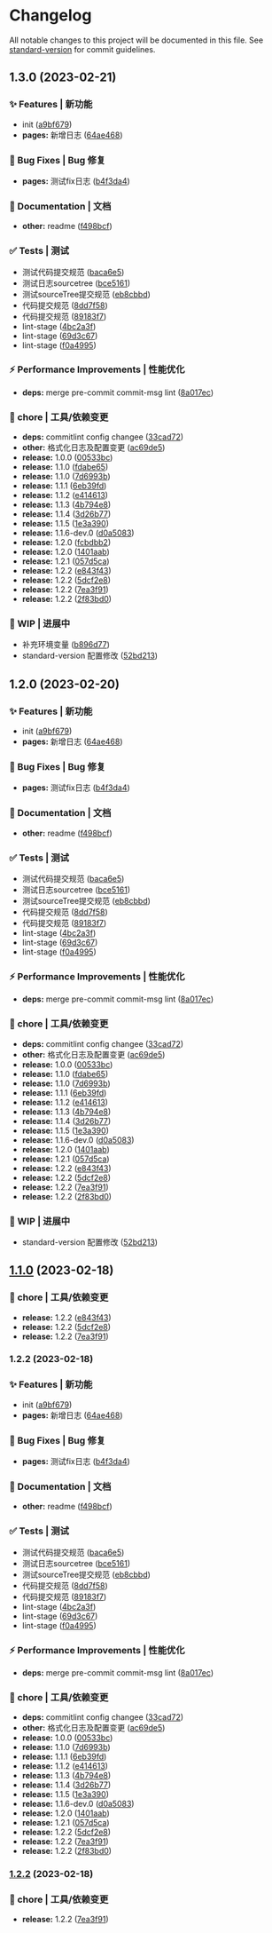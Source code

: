 # Changelog

All notable changes to this project will be documented in this file. See [standard-version](https://github.com/conventional-changelog/standard-version) for commit guidelines.

## 1.3.0 (2023-02-21)


### ✨ Features | 新功能

* init ([a9bf679](https://github.com/yunxuanc/huskyCommitLint/commit/a9bf679f61aba7dab73e4c4725ca2bc63119d08c))
* **pages:** 新增日志 ([64ae468](https://github.com/yunxuanc/huskyCommitLint/commit/64ae468b91f0e18b2ebdb50c29b80a204cb0b309))


### 🐛 Bug Fixes | Bug 修复

* **pages:** 测试fix日志 ([b4f3da4](https://github.com/yunxuanc/huskyCommitLint/commit/b4f3da4b5a3240f697e42d8ab7be67eba89e7806))


### 📄 Documentation | 文档

* **other:** readme ([f498bcf](https://github.com/yunxuanc/huskyCommitLint/commit/f498bcff3577f45122b3d8b7d2b49604f218f50d))


### ✅ Tests | 测试

* 测试代码提交规范 ([baca6e5](https://github.com/yunxuanc/huskyCommitLint/commit/baca6e56484dd3019937e71a4f0924fa8bcffa26))
* 测试日志sourcetree ([bce5161](https://github.com/yunxuanc/huskyCommitLint/commit/bce5161848c302ca8ba4a61de3ff6d2dc3658d7b))
* 测试sourceTree提交规范 ([eb8cbbd](https://github.com/yunxuanc/huskyCommitLint/commit/eb8cbbd7bb78da38029ca1fbb1863f312950e9a3))
* 代码提交规范 ([8dd7f58](https://github.com/yunxuanc/huskyCommitLint/commit/8dd7f588dce2e925f1de9cffa22503ac1cd6723d))
* 代码提交规范 ([89183f7](https://github.com/yunxuanc/huskyCommitLint/commit/89183f75135711bf0b3b18adc9eb10265bef5cfb))
* lint-stage ([4bc2a3f](https://github.com/yunxuanc/huskyCommitLint/commit/4bc2a3f1b3caacd36b8586d81a3b4227f771a6d9))
* lint-stage ([69d3c67](https://github.com/yunxuanc/huskyCommitLint/commit/69d3c67fb891f30eef3ea9f5d826cd855bfbe932))
* lint-stage ([f0a4995](https://github.com/yunxuanc/huskyCommitLint/commit/f0a4995cfd9a0c04c098ee5133b395c90b4a55ec))


### ⚡ Performance Improvements | 性能优化

* **deps:** merge pre-commit commit-msg lint ([8a017ec](https://github.com/yunxuanc/huskyCommitLint/commit/8a017ec2a922837df8c16cad22ecfa19f7d92a64))


### 🚀 chore | 工具/依赖变更

* **deps:** commitlint config changee ([33cad72](https://github.com/yunxuanc/huskyCommitLint/commit/33cad72e885c67a184fdfd91b0591380be70bebf))
* **other:** 格式化日志及配置变更 ([ac69de5](https://github.com/yunxuanc/huskyCommitLint/commit/ac69de5c10e13fa2af66aed9a29a9d335ddb5b1f))
* **release:** 1.0.0 ([00533bc](https://github.com/yunxuanc/huskyCommitLint/commit/00533bcf023a8898a5ad8e8cd039917eacd6549a))
* **release:** 1.1.0 ([fdabe65](https://github.com/yunxuanc/huskyCommitLint/commit/fdabe651d15be57f404083c24e2e15916667e929))
* **release:** 1.1.0 ([7d6993b](https://github.com/yunxuanc/huskyCommitLint/commit/7d6993ba3b2a332361df1e1326336894868a4c52))
* **release:** 1.1.1 ([6eb39fd](https://github.com/yunxuanc/huskyCommitLint/commit/6eb39fdac2c7910a54732ca6a27d467a48b78221))
* **release:** 1.1.2 ([e414613](https://github.com/yunxuanc/huskyCommitLint/commit/e414613655e137d7b8757e2c9c471aa8e2d4d0db))
* **release:** 1.1.3 ([4b794e8](https://github.com/yunxuanc/huskyCommitLint/commit/4b794e8e4f929aabb0208af917828ccda0df06a9))
* **release:** 1.1.4 ([3d26b77](https://github.com/yunxuanc/huskyCommitLint/commit/3d26b77105566f102564281d9ce4dd65a760b455))
* **release:** 1.1.5 ([1e3a390](https://github.com/yunxuanc/huskyCommitLint/commit/1e3a39060da263d56ec70746633c3e89bf27b1d6))
* **release:** 1.1.6-dev.0 ([d0a5083](https://github.com/yunxuanc/huskyCommitLint/commit/d0a5083a4b6a442988e1a77c8cf7fc73f702a686))
* **release:** 1.2.0 ([fcbdbb2](https://github.com/yunxuanc/huskyCommitLint/commit/fcbdbb2665507ce87ff5aabfad1fb345b25dfb60))
* **release:** 1.2.0 ([1401aab](https://github.com/yunxuanc/huskyCommitLint/commit/1401aab7fe1689ce74d127a61700eba20e91d918))
* **release:** 1.2.1 ([057d5ca](https://github.com/yunxuanc/huskyCommitLint/commit/057d5caa1bddfd21346daefa7a6277df055188cf))
* **release:** 1.2.2 ([e843f43](https://github.com/yunxuanc/huskyCommitLint/commit/e843f436a86d5506f9a87258e2d21fe5de2693d1))
* **release:** 1.2.2 ([5dcf2e8](https://github.com/yunxuanc/huskyCommitLint/commit/5dcf2e86e0a57650429a501d5c5b0ad875d1d514))
* **release:** 1.2.2 ([7ea3f91](https://github.com/yunxuanc/huskyCommitLint/commit/7ea3f916b38056e76fa0914fd2d1f6264affed37))
* **release:** 1.2.2 ([2f83bd0](https://github.com/yunxuanc/huskyCommitLint/commit/2f83bd0ec4f9bf8880c7298a452499c6bbe2e818))


### 💪 WIP | 进展中

* 补充环境变量 ([b896d77](https://github.com/yunxuanc/huskyCommitLint/commit/b896d77277e36e7c3e7975273c502c70fc940be3))
* standard-version 配置修改 ([52bd213](https://github.com/yunxuanc/huskyCommitLint/commit/52bd2130d51b066334c8d0f5c2ad7d5398702136))

## 1.2.0 (2023-02-20)


### ✨ Features | 新功能

* init ([a9bf679](https://github.com/yunxuanc/huskyCommitLint/commit/a9bf679f61aba7dab73e4c4725ca2bc63119d08c))
* **pages:** 新增日志 ([64ae468](https://github.com/yunxuanc/huskyCommitLint/commit/64ae468b91f0e18b2ebdb50c29b80a204cb0b309))


### 🐛 Bug Fixes | Bug 修复

* **pages:** 测试fix日志 ([b4f3da4](https://github.com/yunxuanc/huskyCommitLint/commit/b4f3da4b5a3240f697e42d8ab7be67eba89e7806))


### 📄 Documentation | 文档

* **other:** readme ([f498bcf](https://github.com/yunxuanc/huskyCommitLint/commit/f498bcff3577f45122b3d8b7d2b49604f218f50d))


### ✅ Tests | 测试

* 测试代码提交规范 ([baca6e5](https://github.com/yunxuanc/huskyCommitLint/commit/baca6e56484dd3019937e71a4f0924fa8bcffa26))
* 测试日志sourcetree ([bce5161](https://github.com/yunxuanc/huskyCommitLint/commit/bce5161848c302ca8ba4a61de3ff6d2dc3658d7b))
* 测试sourceTree提交规范 ([eb8cbbd](https://github.com/yunxuanc/huskyCommitLint/commit/eb8cbbd7bb78da38029ca1fbb1863f312950e9a3))
* 代码提交规范 ([8dd7f58](https://github.com/yunxuanc/huskyCommitLint/commit/8dd7f588dce2e925f1de9cffa22503ac1cd6723d))
* 代码提交规范 ([89183f7](https://github.com/yunxuanc/huskyCommitLint/commit/89183f75135711bf0b3b18adc9eb10265bef5cfb))
* lint-stage ([4bc2a3f](https://github.com/yunxuanc/huskyCommitLint/commit/4bc2a3f1b3caacd36b8586d81a3b4227f771a6d9))
* lint-stage ([69d3c67](https://github.com/yunxuanc/huskyCommitLint/commit/69d3c67fb891f30eef3ea9f5d826cd855bfbe932))
* lint-stage ([f0a4995](https://github.com/yunxuanc/huskyCommitLint/commit/f0a4995cfd9a0c04c098ee5133b395c90b4a55ec))


### ⚡ Performance Improvements | 性能优化

* **deps:** merge pre-commit commit-msg lint ([8a017ec](https://github.com/yunxuanc/huskyCommitLint/commit/8a017ec2a922837df8c16cad22ecfa19f7d92a64))


### 🚀 chore | 工具/依赖变更

* **deps:** commitlint config changee ([33cad72](https://github.com/yunxuanc/huskyCommitLint/commit/33cad72e885c67a184fdfd91b0591380be70bebf))
* **other:** 格式化日志及配置变更 ([ac69de5](https://github.com/yunxuanc/huskyCommitLint/commit/ac69de5c10e13fa2af66aed9a29a9d335ddb5b1f))
* **release:** 1.0.0 ([00533bc](https://github.com/yunxuanc/huskyCommitLint/commit/00533bcf023a8898a5ad8e8cd039917eacd6549a))
* **release:** 1.1.0 ([fdabe65](https://github.com/yunxuanc/huskyCommitLint/commit/fdabe651d15be57f404083c24e2e15916667e929))
* **release:** 1.1.0 ([7d6993b](https://github.com/yunxuanc/huskyCommitLint/commit/7d6993ba3b2a332361df1e1326336894868a4c52))
* **release:** 1.1.1 ([6eb39fd](https://github.com/yunxuanc/huskyCommitLint/commit/6eb39fdac2c7910a54732ca6a27d467a48b78221))
* **release:** 1.1.2 ([e414613](https://github.com/yunxuanc/huskyCommitLint/commit/e414613655e137d7b8757e2c9c471aa8e2d4d0db))
* **release:** 1.1.3 ([4b794e8](https://github.com/yunxuanc/huskyCommitLint/commit/4b794e8e4f929aabb0208af917828ccda0df06a9))
* **release:** 1.1.4 ([3d26b77](https://github.com/yunxuanc/huskyCommitLint/commit/3d26b77105566f102564281d9ce4dd65a760b455))
* **release:** 1.1.5 ([1e3a390](https://github.com/yunxuanc/huskyCommitLint/commit/1e3a39060da263d56ec70746633c3e89bf27b1d6))
* **release:** 1.1.6-dev.0 ([d0a5083](https://github.com/yunxuanc/huskyCommitLint/commit/d0a5083a4b6a442988e1a77c8cf7fc73f702a686))
* **release:** 1.2.0 ([1401aab](https://github.com/yunxuanc/huskyCommitLint/commit/1401aab7fe1689ce74d127a61700eba20e91d918))
* **release:** 1.2.1 ([057d5ca](https://github.com/yunxuanc/huskyCommitLint/commit/057d5caa1bddfd21346daefa7a6277df055188cf))
* **release:** 1.2.2 ([e843f43](https://github.com/yunxuanc/huskyCommitLint/commit/e843f436a86d5506f9a87258e2d21fe5de2693d1))
* **release:** 1.2.2 ([5dcf2e8](https://github.com/yunxuanc/huskyCommitLint/commit/5dcf2e86e0a57650429a501d5c5b0ad875d1d514))
* **release:** 1.2.2 ([7ea3f91](https://github.com/yunxuanc/huskyCommitLint/commit/7ea3f916b38056e76fa0914fd2d1f6264affed37))
* **release:** 1.2.2 ([2f83bd0](https://github.com/yunxuanc/huskyCommitLint/commit/2f83bd0ec4f9bf8880c7298a452499c6bbe2e818))


### 💪 WIP | 进展中

* standard-version 配置修改 ([52bd213](https://github.com/yunxuanc/huskyCommitLint/commit/52bd2130d51b066334c8d0f5c2ad7d5398702136))

## [1.1.0](https://github.com/yunxuanc/huskyCommitLint/compare/release-20230218-v1.2.2...release-20230218-v1.1.0) (2023-02-18)


### 🚀 chore | 工具/依赖变更

* **release:** 1.2.2 ([e843f43](https://github.com/yunxuanc/huskyCommitLint/commit/e843f436a86d5506f9a87258e2d21fe5de2693d1))
* **release:** 1.2.2 ([5dcf2e8](https://github.com/yunxuanc/huskyCommitLint/commit/5dcf2e86e0a57650429a501d5c5b0ad875d1d514))
* **release:** 1.2.2 ([7ea3f91](https://github.com/yunxuanc/huskyCommitLint/commit/7ea3f916b38056e76fa0914fd2d1f6264affed37))

### 1.2.2 (2023-02-18)


### ✨ Features | 新功能

* init ([a9bf679](https://github.com/yunxuanc/huskyCommitLint/commit/a9bf679f61aba7dab73e4c4725ca2bc63119d08c))
* **pages:** 新增日志 ([64ae468](https://github.com/yunxuanc/huskyCommitLint/commit/64ae468b91f0e18b2ebdb50c29b80a204cb0b309))


### 🐛 Bug Fixes | Bug 修复

* **pages:** 测试fix日志 ([b4f3da4](https://github.com/yunxuanc/huskyCommitLint/commit/b4f3da4b5a3240f697e42d8ab7be67eba89e7806))


### 📄 Documentation | 文档

* **other:** readme ([f498bcf](https://github.com/yunxuanc/huskyCommitLint/commit/f498bcff3577f45122b3d8b7d2b49604f218f50d))


### ✅ Tests | 测试

* 测试代码提交规范 ([baca6e5](https://github.com/yunxuanc/huskyCommitLint/commit/baca6e56484dd3019937e71a4f0924fa8bcffa26))
* 测试日志sourcetree ([bce5161](https://github.com/yunxuanc/huskyCommitLint/commit/bce5161848c302ca8ba4a61de3ff6d2dc3658d7b))
* 测试sourceTree提交规范 ([eb8cbbd](https://github.com/yunxuanc/huskyCommitLint/commit/eb8cbbd7bb78da38029ca1fbb1863f312950e9a3))
* 代码提交规范 ([8dd7f58](https://github.com/yunxuanc/huskyCommitLint/commit/8dd7f588dce2e925f1de9cffa22503ac1cd6723d))
* 代码提交规范 ([89183f7](https://github.com/yunxuanc/huskyCommitLint/commit/89183f75135711bf0b3b18adc9eb10265bef5cfb))
* lint-stage ([4bc2a3f](https://github.com/yunxuanc/huskyCommitLint/commit/4bc2a3f1b3caacd36b8586d81a3b4227f771a6d9))
* lint-stage ([69d3c67](https://github.com/yunxuanc/huskyCommitLint/commit/69d3c67fb891f30eef3ea9f5d826cd855bfbe932))
* lint-stage ([f0a4995](https://github.com/yunxuanc/huskyCommitLint/commit/f0a4995cfd9a0c04c098ee5133b395c90b4a55ec))


### ⚡ Performance Improvements | 性能优化

* **deps:** merge pre-commit commit-msg lint ([8a017ec](https://github.com/yunxuanc/huskyCommitLint/commit/8a017ec2a922837df8c16cad22ecfa19f7d92a64))


### 🚀 chore | 工具/依赖变更

* **deps:** commitlint config changee ([33cad72](https://github.com/yunxuanc/huskyCommitLint/commit/33cad72e885c67a184fdfd91b0591380be70bebf))
* **other:** 格式化日志及配置变更 ([ac69de5](https://github.com/yunxuanc/huskyCommitLint/commit/ac69de5c10e13fa2af66aed9a29a9d335ddb5b1f))
* **release:** 1.0.0 ([00533bc](https://github.com/yunxuanc/huskyCommitLint/commit/00533bcf023a8898a5ad8e8cd039917eacd6549a))
* **release:** 1.1.0 ([7d6993b](https://github.com/yunxuanc/huskyCommitLint/commit/7d6993ba3b2a332361df1e1326336894868a4c52))
* **release:** 1.1.1 ([6eb39fd](https://github.com/yunxuanc/huskyCommitLint/commit/6eb39fdac2c7910a54732ca6a27d467a48b78221))
* **release:** 1.1.2 ([e414613](https://github.com/yunxuanc/huskyCommitLint/commit/e414613655e137d7b8757e2c9c471aa8e2d4d0db))
* **release:** 1.1.3 ([4b794e8](https://github.com/yunxuanc/huskyCommitLint/commit/4b794e8e4f929aabb0208af917828ccda0df06a9))
* **release:** 1.1.4 ([3d26b77](https://github.com/yunxuanc/huskyCommitLint/commit/3d26b77105566f102564281d9ce4dd65a760b455))
* **release:** 1.1.5 ([1e3a390](https://github.com/yunxuanc/huskyCommitLint/commit/1e3a39060da263d56ec70746633c3e89bf27b1d6))
* **release:** 1.1.6-dev.0 ([d0a5083](https://github.com/yunxuanc/huskyCommitLint/commit/d0a5083a4b6a442988e1a77c8cf7fc73f702a686))
* **release:** 1.2.0 ([1401aab](https://github.com/yunxuanc/huskyCommitLint/commit/1401aab7fe1689ce74d127a61700eba20e91d918))
* **release:** 1.2.1 ([057d5ca](https://github.com/yunxuanc/huskyCommitLint/commit/057d5caa1bddfd21346daefa7a6277df055188cf))
* **release:** 1.2.2 ([5dcf2e8](https://github.com/yunxuanc/huskyCommitLint/commit/5dcf2e86e0a57650429a501d5c5b0ad875d1d514))
* **release:** 1.2.2 ([7ea3f91](https://github.com/yunxuanc/huskyCommitLint/commit/7ea3f916b38056e76fa0914fd2d1f6264affed37))
* **release:** 1.2.2 ([2f83bd0](https://github.com/yunxuanc/huskyCommitLint/commit/2f83bd0ec4f9bf8880c7298a452499c6bbe2e818))

### [1.2.2](https://github.com/yunxuanc/huskyCommitLint/compare/release-20230218-v1.2.2...release-20230218-v1.2.2) (2023-02-18)


### 🚀 chore | 工具/依赖变更

* **release:** 1.2.2 ([7ea3f91](https://github.com/yunxuanc/huskyCommitLint/commit/7ea3f916b38056e76fa0914fd2d1f6264affed37))
